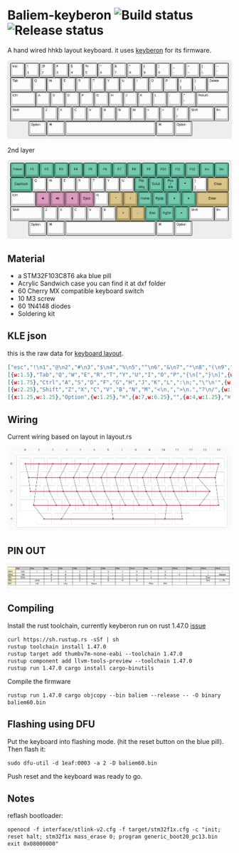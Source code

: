 # Baliem-keyberon ![Build status](https://github.com/pace-noge/baliem/actions/workflows/ci.yml/badge.svg) ![Release status](https://github.com/pace-noge/baliem/actions/workflows/release.yaml/badge.svg)

A hand wired hhkb layout keyboard. it uses [keyberon](https://gtihub.com/Texitoi/keyberon) for its firmware.

![Layout](images/layout.png)


2nd layer

![2nd Layer](images/2nd_layer.png)

## Material
  - a STM32F103C8T6 aka blue pill
  - Acrylic Sandwich case you can find it at dxf folder
  - 60 Cherry MX compatible keyboard switch
  - 10 M3 screw
  - 60 1N4148 diodes
  - Soldering kit

## KLE json
this is the raw data for [keyboard layout](http://www.keyboard-layout-editor.com/). 
```json
["esc","!\n1","@\n2","#\n3","$\n4","%\n5","^\n6","&\n7","*\n8","(\n9",")\n0","_\n-","+\n=","|\n\\","~\n`"],
[{w:1.5},"Tab","Q","W","E","R","T","Y","U","I","O","P","{\n[","}\n]",{w:1.5},"Delete"],
[{w:1.75},"Ctrl","A","S","D","F","G","H","J","K","L",":\n;","\"\n'",{w:2.25},"Return"],
[{w:2.25},"Shift","Z","X","C","V","B","N","M","<\n,",">\n.","?\n/",{w:1.75},"Shift","Fn"],
[{x:1.25,w:1.25},"Option",{w:1.25},"⌘",{a:7,w:6.25},"",{a:4,w:1.25},"⌘",{w:1.25},"Option"]

```

## Wiring

Current wiring based on layout in layout.rs

![wiring](images/wiring.png)


## PIN OUT

![pinout](images/pinout_hhkb.png)

## Compiling

Install the rust toolchain, currently keyberon run on rust 1.47.0 [issue](https://github.com/TeXitoi/keyseebee/issues/8#issuecomment-738706670)
```shell
curl https://sh.rustup.rs -sSf | sh
rustup toolchain install 1.47.0
rustup target add thumbv7m-none-eabi --toolchain 1.47.0
rustup component add llvm-tools-preview --toolchain 1.47.0
rustup run 1.47.0 cargo install cargo-binutils
```

Compile the firmware
```shell
rustup run 1.47.0 cargo objcopy --bin baliem --release -- -O binary baliem60.bin
```

## Flashing using DFU

Put the keyboard into flashing mode. (hit the reset button on the blue pill). Then flash it:
```shell
sudo dfu-util -d 1eaf:0003 -a 2 -D baliem60.bin
```

Push reset and the keyboard was ready to go.

## Notes

reflash bootloader:
```shell
openocd -f interface/stlink-v2.cfg -f target/stm32f1x.cfg -c "init; reset halt; stm32f1x mass_erase 0; program generic_boot20_pc13.bin exit 0x08000000"
```
